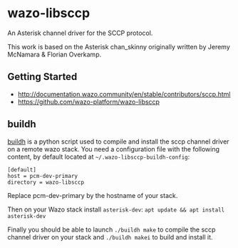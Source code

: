 # wazo-libsccp

An Asterisk channel driver for the SCCP protocol.

This work is based on the Asterisk chan\_skinny originally written by Jeremy
McNamara & Florian Overkamp.

## Getting Started

* http://documentation.wazo.community/en/stable/contributors/sccp.html
* https://github.com/wazo-platform/wazo-libsccp

## buildh
[buildh](./buildh) is a python script used to compile and install the sccp channel driver on a remote wazo stack.
You need a configuration file with the following content, by default located at `~/.wazo-libsccp-buildh-config`:
```
[default]
host = pcm-dev-primary
directory = wazo-libsccp
```
Replace pcm-dev-primary by the hostname of your stack.

Then on your Wazo stack install `asterisk-dev`:
`apt update && apt install asterisk-dev`

Finally you should be able to launch `./buildh make` to compile the sccp channel driver on your stack and `./buildh makei` to build and install it.
